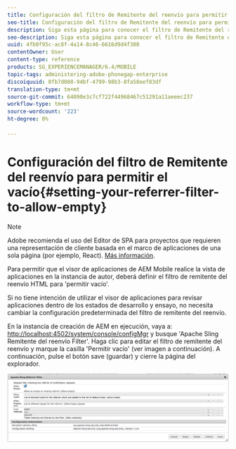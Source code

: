 ```yaml
---
title: Configuración del filtro de Remitente del reenvío para permitir que esté vacío
seo-title: Configuración del filtro de Remitente del reenvío para permitir que esté vacío
description: Siga esta página para conocer el filtro de Remitente del reenvío. Para permitir que el visor de aplicaciones de AEM Mobile realice la vista de aplicaciones en la instancia de autor, deberá definir el filtro de remitente del reenvío HTML para 'permitir vacío'.
seo-description: Siga esta página para conocer el filtro de Remitente del reenvío. Para permitir que el visor de aplicaciones de AEM Mobile realice la vista de aplicaciones en la instancia de autor, deberá definir el filtro de remitente del reenvío HTML para 'permitir vacío'.
uuid: 4fb0f95c-ac8f-4a14-8c46-6616d9d4f380
contentOwner: User
content-type: reference
products: SG_EXPERIENCEMANAGER/6.4/MOBILE
topic-tags: administering-adobe-phonegap-enterprise
discoiquuid: 8fb7d088-94bf-4799-98b3-8fa58eef83df
translation-type: tm+mt
source-git-commit: 64090e3c7cf722f44968467c51291a11aeeec237
workflow-type: tm+mt
source-wordcount: '223'
ht-degree: 0%

---
```



# Configuración del filtro de Remitente del reenvío para permitir el vacío{#setting-your-referrer-filter-to-allow-empty}

>[!NOTE]
>
>Adobe recomienda el uso del Editor de SPA para proyectos que requieren una representación de cliente basada en el marco de aplicaciones de una sola página (por ejemplo, React). [Más información](/help/sites-developing/spa-overview.md).

Para permitir que el visor de aplicaciones de AEM Mobile realice la vista de aplicaciones en la instancia de autor, deberá definir el filtro de remitente del reenvío HTML para &#39;permitir vacío&#39;.

Si no tiene intención de utilizar el visor de aplicaciones para revisar aplicaciones dentro de los estados de desarrollo y ensayo, no necesita cambiar la configuración predeterminada del filtro de remitente del reenvío.

En la instancia de creación de AEM en ejecución, vaya a: [http://localhost:4502/system/console/configMgr](http://localhost:4502/system/console/configMgr) y busque &#39;Apache Sling Remitente del reenvío Filter&#39;. Haga clic para editar el filtro de remitente del reenvío y marque la casilla &#39;Permitir vacío&#39; (ver imagen a continuación). A continuación, pulse el botón save (guardar) y cierre la página del explorador.

![Configuración del filtro remitente del reenvío](assets/chlimage_1-106.png)
